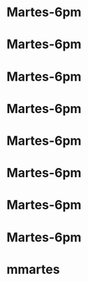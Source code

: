 # Martes-6pm
# Martes-6pm
# Martes-6pm
# Martes-6pm
# Martes-6pm
# Martes-6pm
# Martes-6pm
# Martes-6pm
# mmartes
